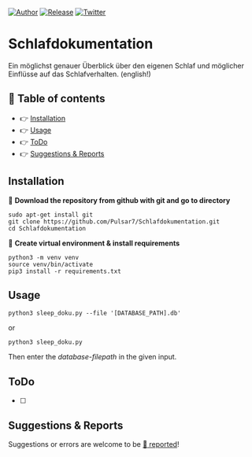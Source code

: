 [![Author](https://img.shields.io/badge/author-Pulsar7-lightgrey.svg?colorB=9900cc&style=flat-square)](https://github.com/Pulsar7)
[![Release](https://img.shields.io/github/release/dmhendricks/file-icon-vectors.svg?style=flat-square)](https://github.com/Pulsar7/Schlafdokumentation/releases)
[![Twitter](https://img.shields.io/twitter/url/https/github.com/dmhendricks/file-icon-vectors.svg?style=social)](https://twitter.com/SevenPulsar)

# Schlafdokumentation
Ein möglichst genauer Überblick über den eigenen Schlaf und möglicher Einflüsse auf das Schlafverhalten.
(english!)

## :pushpin: Table of contents

* :point_right: [Installation](#installation)
* :point_right: [Usage](#usage)
* :point_right: [ToDo](#ToDo)
* :point_right: [Suggestions & Reports](#suggestions--reports)

## Installation

:small_orange_diamond: **Download the repository from github with git and go to directory**
 
    sudo apt-get install git
    git clone https://github.com/Pulsar7/Schlafdokumentation.git
    cd Schlafdokumentation

:small_orange_diamond: **Create virtual environment & install requirements**

    python3 -m venv venv
    source venv/bin/activate
    pip3 install -r requirements.txt
    


## Usage

    python3 sleep_doku.py --file '[DATABASE_PATH].db'

or 

    python3 sleep_doku.py 

Then enter the *database-filepath* in the given input.

## ToDo
- [ ] 


## Suggestions & Reports

Suggestions or errors are welcome to be [:link: reported](https://github.com/Pulsar7/Schlafdokumentation/issues)!
